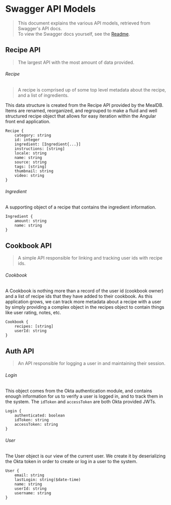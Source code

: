 # Swagger API Models
> This document explains the various API models, retrieved from Swagger's API docs.  
To view the Swagger docs yourself, see the [Readme](../README.md#swagger-api-docs).

## Recipe API
> The largest API with the most amount of data provided.

###### Recipe
> A recipe is comprised up of some top level metadata about the recipe, and a list of ingredients.

This data structure is created from the Recipe API provided by the MealDB. Items are renamed, reorganized, and regrouped
to make a fluid and well structured recipe object that allows for easy iteration within the Angular front end application.

```metadata json
Recipe {
    category: string
    id: integer
    ingredient: [Ingredient{...}]
    instructions: [string]
    locale: string
    name: string
    source: string
    tags: [string]
    thumbnail: string
    video: string
}
```

###### Ingredient

A supporting object of a recipe that contains the ingredient information.

```metadata json
Ingredient {
    amount: string
    name: string
}
```

## Cookbook API
> A simple API responsible for linking and tracking user ids with recipe ids.

###### Cookbook

A Cookbook is nothing more than a record of the user id (cookbook owner) and a list of recipe ids that they have
added to their cookbook.  As this application grows, we can track more metadata about a recipe with a user by simply
providing a complex object in the recipes object to contain things like user rating, notes, etc.

```metadata json
Cookbook {
    recipes: [string]
    userId: string
}
```

## Auth API
> An API responsible for logging a user in and maintaining their session.

###### Login

This object comes from the Okta authentication module, and contains enough information for us to verify a user is logged in,
and to track them in the system.  The `idToken` and `accessToken` are both Okta provided JWTs.

```metadata json
Login {
    authenticated: boolean
    idToken: string
    accessToken: string
}
```

###### User

The User object is our view of the current user. We create it by deserializing the Okta token in order to create or log in 
a user to the system.

```metadata json
User {
    email: string
    lastLogin: string($date-time)
    name: string
    userId: string
    username: string
}
```
